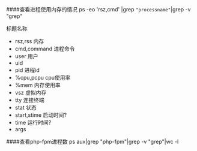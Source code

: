 ####查看进程使用内存的情况
ps -eo 'rsz,cmd' |grep `"processname"`|grep -v "grep"

标题名称

- rsz,rss 内存
- cmd,command 进程命令
- user 用户
- uid 
- pid 进程id
- %cpu,pcpu cpu使用率
- %mem 内存使用率
- vsz 虚拟内存
- tty 连接终端
- stat 状态
- start,stime 启动时间?
- time 运行时间?
- args

####查看php-fpm进程数
ps aux|grep "php-fpm"|grep -v "grep"|wc -l